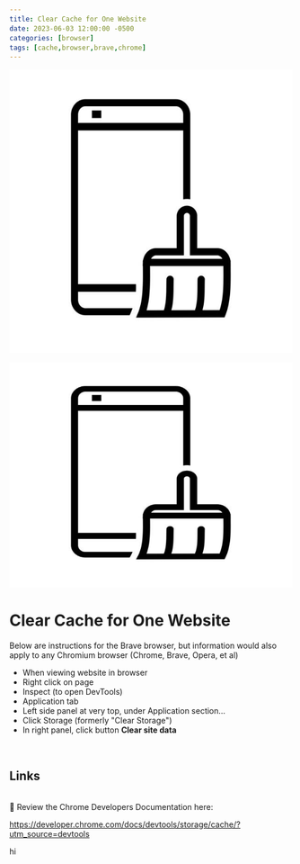 ```yaml
---
title: Clear Cache for One Website
date: 2023-06-03 12:00:00 -0500
categories: [browser]
tags: [cache,browser,brave,chrome]
---
```


![Clear Cache](/assets/img/posts/clear-cache.jpg)

<img src="/assets/img/posts/clear-cache.jpg" alt="Clear Cache" style="height:400px; width:600px;" />

# Clear Cache for One Website



Below are instructions for the Brave browser, but information would also apply to any Chromium browser (Chrome, Brave, Opera, et al)
<br>
* When viewing website in browser
* Right click on page
* Inspect (to open DevTools)
* Application tab
* Left side panel at very top, under Application section...
* Click Storage (formerly "Clear Storage")
* In right panel, click button **Clear site data**
<br>

## Links
<br>
🔗 Review the Chrome Developers Documentation here: 

<https://developer.chrome.com/docs/devtools/storage/cache/?utm_source=devtools>

hi